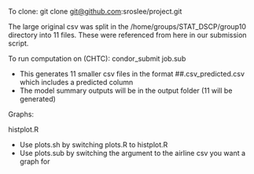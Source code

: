 To clone: git clone git@github.com:sroslee/project.git

The large original csv was split in the /home/groups/STAT_DSCP/group10 directory into 11 files. These were referenced from here in our submission script.

To run computation on (CHTC): condor_submit job.sub
- This generates 11 smaller csv files in the format ##.csv_predicted.csv which includes a predicted column
- The model summary outputs will be in the output folder (11 will be generated)

Graphs:

histplot.R
- Use plots.sh by switching plots.R to histplot.R
- Use plots.sub by switching the argument to the airline csv you want a graph for 
